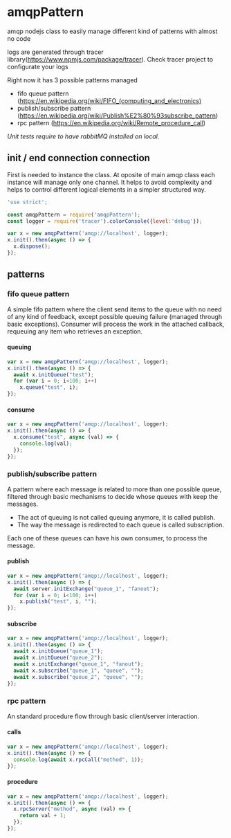 # amqpPattern
amqp nodejs class to easily manage different kind of patterns with almost no code

logs are generated through tracer library(https://www.npmjs.com/package/tracer). Check tracer project to configurate your logs

Right now it has 3 possible patterns managed
* fifo queue pattern (https://en.wikipedia.org/wiki/FIFO_(computing_and_electronics)
* publish/subscribe pattern (https://en.wikipedia.org/wiki/Publish%E2%80%93subscribe_pattern)
* rpc pattern (https://en.wikipedia.org/wiki/Remote_procedure_call)

*Unit tests require to have rabbitMQ installed on local.*

## init / end connection connection
First is needed to instance the class. At oposite of main amqp class each instance will manage only one channel. It helps to avoid complexity and helps to control different logical elements in a simpler structured way.

```javascript
'use strict';

const amqpPattern = require('amqpPattern');
const logger = require('tracer').colorConsole({level:'debug'});

var x = new amqpPattern('amqp://localhost', logger);
x.init().then(async () => {
  x.dispose();
});
```

## patterns

### fifo queue pattern
A simple fifo pattern where the client send items to the queue with no need of any kind of feedback, except possible queuing failure (managed through basic exceptions). Consumer will process the work in the attached callback, requeuing any item who retrieves an exception.

#### queuing
```javascript
var x = new amqpPattern('amqp://localhost', logger);
x.init().then(async () => {
  await x.initQueue("test");
  for (var i = 0; i<100; i++)
    x.queue("test", i);
});
```

#### consume
```javascript
var x = new amqpPattern('amqp://localhost', logger);
x.init().then(async () => {
  x.consume("test", async (val) => {
    console.log(val);
  });
});
```

### publish/subscribe pattern
A pattern where each message is related to more than one possible queue, filtered through basic mechanisms to decide whose queues with keep the messages.

* The act of queuing is not called queuing anymore, it is called publish.
* The way the message is redirected to each queue is called subscription.

Each one of these queues can have his own consumer, to process the message.

#### publish
```javascript
var x = new amqpPattern('amqp://localhost', logger);
x.init().then(async () => {
  await server.initExchange("queue_1", "fanout");
  for (var i = 0; i<100; i++)
    x.publish("test", i, "");
});
```

#### subscribe
```javascript
var x = new amqpPattern('amqp://localhost', logger);
x.init().then(async () => {
  await x.initQueue("queue_1");
  await x.initQueue("queue_2");
  await x.initExchange("queue_1", "fanout");
  await x.subscribe("queue_1", "queue", "");
  await x.subscribe("queue_2", "queue", "");
});
```

### rpc pattern
An standard procedure flow through basic client/server interaction.

#### calls
```javascript
var x = new amqpPattern('amqp://localhost', logger);
x.init().then(async () => {
  console.log(await x.rpcCall("method", 1));
});
```

#### procedure
```javascript
var x = new amqpPattern('amqp://localhost', logger);
x.init().then(async () => {
  x.rpcServer("method", async (val) => {
    return val + 1;
  });
});
```
